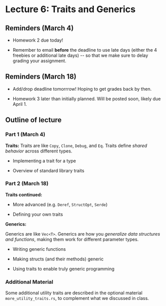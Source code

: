 # Lecture 6: Traits and Generics

## Reminders (March 4)

- Homework 2 due today!

- Remember to email **before** the deadline to use late days (either the 4 freebies or additional late days) -- so that we make sure to delay grading your assignment.

## Reminders (March 18)

- Add/drop deadline tomorrrow! Hoping to get grades back by then.

- Homework 3 later than initially planned. Will be posted soon, likely due April 1.

## Outline of lecture

### Part 1 (March 4)

**Traits:** Traits are like `Copy`, `Clone`, `Debug`, and `Eq`.
Traits define *shared behavior* across different types.

- Implementing a trait for a type

- Overview of standard library traits

### Part 2 (March 18)

**Traits continued:**

- More advanced (e.g. `Deref`, `StructOpt`, `Serde`)

- Defining your own traits

**Generics:**

Generics are like `Vec<T>`.
Generics are how you *generalize data structures and functions*, making them
work for different parameter types.

- Writing generic functions

- Making structs (and their methods) generic

- Using traits to enable truly generic programming

### Additional Material

Some additional utility traits are described in the optional material `more_utility_traits.rs`, to complement what we discussed in class.

